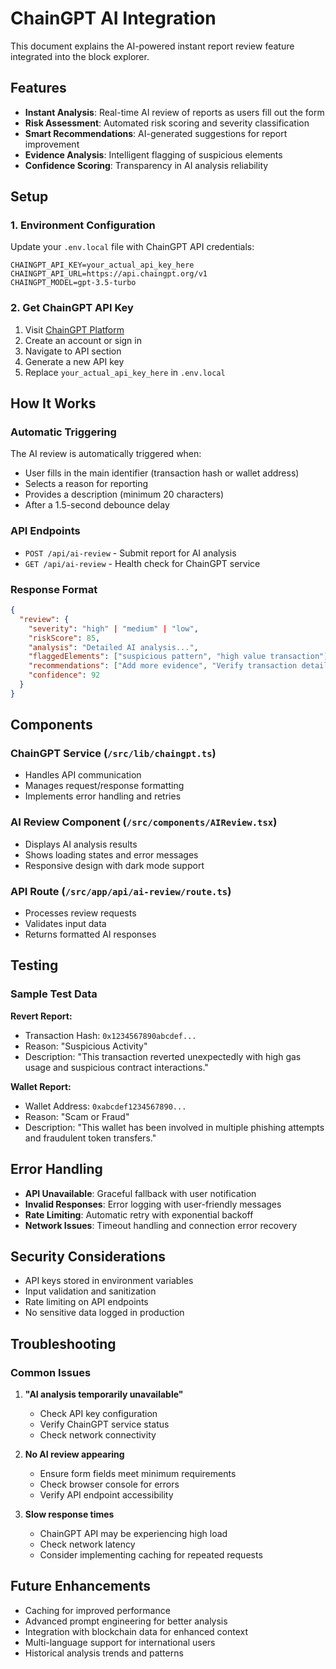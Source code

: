 # ChainGPT AI Integration

This document explains the AI-powered instant report review feature integrated into the block explorer.

## Features

- **Instant Analysis**: Real-time AI review of reports as users fill out the form
- **Risk Assessment**: Automated risk scoring and severity classification
- **Smart Recommendations**: AI-generated suggestions for report improvement
- **Evidence Analysis**: Intelligent flagging of suspicious elements
- **Confidence Scoring**: Transparency in AI analysis reliability

## Setup

### 1. Environment Configuration

Update your `.env.local` file with ChainGPT API credentials:

```env
CHAINGPT_API_KEY=your_actual_api_key_here
CHAINGPT_API_URL=https://api.chaingpt.org/v1
CHAINGPT_MODEL=gpt-3.5-turbo
```

### 2. Get ChainGPT API Key

1. Visit [ChainGPT Platform](https://app.chaingpt.org/)
2. Create an account or sign in
3. Navigate to API section
4. Generate a new API key
5. Replace `your_actual_api_key_here` in `.env.local`

## How It Works

### Automatic Triggering

The AI review is automatically triggered when:
- User fills in the main identifier (transaction hash or wallet address)
- Selects a reason for reporting
- Provides a description (minimum 20 characters)
- After a 1.5-second debounce delay

### API Endpoints

- `POST /api/ai-review` - Submit report for AI analysis
- `GET /api/ai-review` - Health check for ChainGPT service

### Response Format

```json
{
  "review": {
    "severity": "high" | "medium" | "low",
    "riskScore": 85,
    "analysis": "Detailed AI analysis...",
    "flaggedElements": ["suspicious pattern", "high value transaction"],
    "recommendations": ["Add more evidence", "Verify transaction details"],
    "confidence": 92
  }
}
```

## Components

### ChainGPT Service (`/src/lib/chaingpt.ts`)
- Handles API communication
- Manages request/response formatting
- Implements error handling and retries

### AI Review Component (`/src/components/AIReview.tsx`)
- Displays AI analysis results
- Shows loading states and error messages
- Responsive design with dark mode support

### API Route (`/src/app/api/ai-review/route.ts`)
- Processes review requests
- Validates input data
- Returns formatted AI responses

## Testing

### Sample Test Data

**Revert Report:**
- Transaction Hash: `0x1234567890abcdef...`
- Reason: "Suspicious Activity"
- Description: "This transaction reverted unexpectedly with high gas usage and suspicious contract interactions."

**Wallet Report:**
- Wallet Address: `0xabcdef1234567890...`
- Reason: "Scam or Fraud"
- Description: "This wallet has been involved in multiple phishing attempts and fraudulent token transfers."

## Error Handling

- **API Unavailable**: Graceful fallback with user notification
- **Invalid Responses**: Error logging with user-friendly messages
- **Rate Limiting**: Automatic retry with exponential backoff
- **Network Issues**: Timeout handling and connection error recovery

## Security Considerations

- API keys stored in environment variables
- Input validation and sanitization
- Rate limiting on API endpoints
- No sensitive data logged in production

## Troubleshooting

### Common Issues

1. **"AI analysis temporarily unavailable"**
   - Check API key configuration
   - Verify ChainGPT service status
   - Check network connectivity

2. **No AI review appearing**
   - Ensure form fields meet minimum requirements
   - Check browser console for errors
   - Verify API endpoint accessibility

3. **Slow response times**
   - ChainGPT API may be experiencing high load
   - Check network latency
   - Consider implementing caching for repeated requests

## Future Enhancements

- Caching for improved performance
- Advanced prompt engineering for better analysis
- Integration with blockchain data for enhanced context
- Multi-language support for international users
- Historical analysis trends and patterns